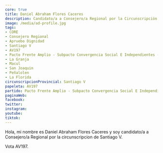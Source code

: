 ```yaml
---
core: true
title: Daniel Abraham Flores Caceres
description: Candidato/a a Consejero/a Regional por la Circunscripción de Santiago V
image: /media/ad-profile.jpg
tags:
- CORE
- Consejero Regional
- Apruebo Dignidad
- Santiago V
- AV197
- Pacto Frente Amplio - Subpacto Convergencia Social E Independientes - Revolucion Democratica
- La Granja
- Macul
- San Joaquin
- Peñalolen
- La Florida
circunscripcionProvincial: Santiago V
papeleta: AV197
partido: Pacto Frente Amplio - Subpacto Convergencia Social E Independientes - Revolucion Democratica
paginaWeb:
facebook:
twitter:
instagram:
youtube:
tiktok:
---
```

Hola, mi nombre es Daniel Abraham Flores Caceres y soy candidato/a a Consejero/a Regional por la circunscripcion de Santiago V.

Vota AV197.